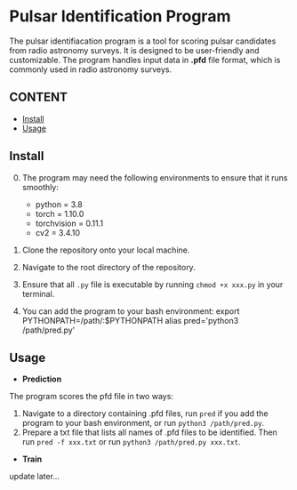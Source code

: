 # Pulsar Identification Program

The pulsar identifiacation program is a tool for scoring pulsar candidates from radio astronomy surveys. It is designed to be user-friendly and customizable. The program handles input data in __.pfd__ file format, which is commonly used in radio astronomy surveys.

## CONTENT
- [Install](#index1)
- [Usage](#index2)

## <span id="index1">Install</span>

0. The program may need the following environments to ensure that it runs smoothly: 

   - python = 3.8
   - torch = 1.10.0
   - torchvision = 0.11.1
   - cv2 = 3.4.10

1.  Clone the repository onto your local machine.
   
2.  Navigate to the root directory of the repository.
   
3.  Ensure that all `.py` file is executable by running `chmod +x xxx.py` in your terminal.
   
4. You can add the program to your bash environment:
	export PYTHONPATH=/path/:$PYTHONPATH
	alias pred='python3 /path/pred.py'


## <span id="index2">Usage</span>

- __Prediction__

The program scores the pfd file in two ways:
1. Navigate to a directory containing .pfd files, run `pred` if you add the program to your bash environment, or run `python3 /path/pred.py`.
2. Prepare a txt file that lists all names of .pfd files to be identified. Then run `pred -f xxx.txt` or run `python3 /path/pred.py xxx.txt`.

- __Train__

update later...
